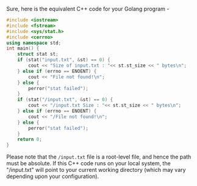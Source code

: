 Sure, here is the equivalent C++ code for your Golang program - 

```cpp
#include <iostream>
#include <fstream>
#include <sys/stat.h>
#include <cerrno>
using namespace std;
int main() {
    struct stat st;
    if (stat("input.txt", &st) == 0) {
        cout << "Size of input.txt : "<< st.st_size << " bytes\n";
    } else if (errno == ENOENT) {
        cout << "File not found!\n";
    } else {
        perror("stat failed");
    }
    if (stat("/input.txt", &st) == 0) {
        cout << "/input.txt Size : "<< st.st_size << " bytes\n";
    } else if (errno == ENOENT) {
        cout << "/File not found!\n";
    } else {
        perror("stat failed");
    } 
    return 0;
}
```
Please note that the `/input.txt` file is a root-level file, and hence the path must be absolute. If this C++ code runs on your local system, the "/input.txt" will point to your current working directory (which may vary depending upon your configuration).
